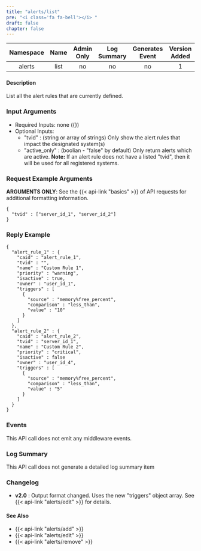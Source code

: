 ```yaml
---
title: "alerts/list"
pre: "<i class='fa fa-bell'></i> "
draft: false
chapter: false
---
```


| Namespace | Name | Admin Only | Log Summary | Generates Event | Version Added
|:----------------:|:--------:|:--------:|:--------:|:--------:|:---:|
| alerts | list | no | no | no | 1 |

#### Description
List all the alert rules that are currently defined.

### Input Arguments
* Required Inputs: none ({})
* Optional Inputs: 
   * "tvid" : (string or array of strings) Only show the alert rules that impact the designated system(s)
   * "active_only" : (boolian - "false" by default) Only return alerts which are active.
**Note:** If an alert rule does not have a listed "tvid", then it will be used for all registered systems.


### Request Example Arguments
**ARGUMENTS ONLY**: See the {{< api-link "basics" >}} of API requests for additional formatting information.

```
{
  "tvid" : ["server_id_1", "server_id_2"]
}
```

### Reply Example
```
{
  "alert_rule_1" : {
    "caid" : "alert_rule_1",
    "tvid" : "",
    "name" : "Custom Rule 1",
    "priority" : "warning",
    "isactive" : true,
    "owner" : "user_id_1",
	"triggers" : [
      {
        "source" : "memory%free_percent",
        "comparison" : "less_than",
        "value" : "10"
      }
    ]
  }, 
  "alert_rule_2" : {
    "caid" : "alert_rule_2",
    "tvid" : "server_id_1",
    "name" : "Custom Rule 2",
    "priority" : "critical",
    "isactive" : false
    "owner" : "user_id_4",
	"triggers" : [
      {
        "source" : "memory%free_percent",
        "comparison" : "less_than",
        "value" : "5"
      }
    ]
  }
}
```

### Events
This API call does not emit any middleware events.

### Log Summary
This API call does not generate a detailed log summary item

### Changelog
* **v2.0** : Output format changed. Uses the new "triggers" object array. See {{< api-link "alerts/edit" >}} for details.

#### See Also
* {{< api-link "alerts/add" >}}
* {{< api-link "alerts/edit" >}}
* {{< api-link "alerts/remove" >}}
